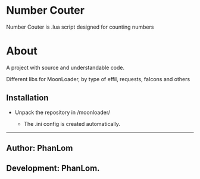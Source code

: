  # Number Couter

Number Couter is .lua script designed for counting numbers

# About

A project with source and understandable code. 

Different libs for MoonLoader, by type of effil, requests, faIcons and others

  
## Installation

 - Unpack the repository in /moonloader/

    - The .ini config is created automatically.


---
## Author: PhanLom
## Development: PhanLom. 